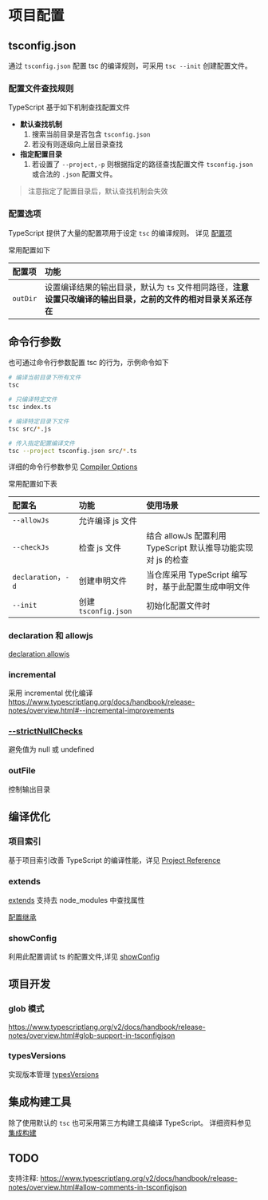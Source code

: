 # 项目配置


## tsconfig.json
通过 `tsconfig.json` 配置 tsc 的编译规则，可采用 `tsc --init` 创建配置文件。

### 配置文件查找规则
TypeScript 基于如下机制查找配置文件

* **默认查找机制**
  1. 搜索当前目录是否包含 `tsconfig.json`
  2. 若没有则逐级向上层目录查找
* **指定配置目录**  
  1. 若设置了 `--project,-p` 则根据指定的路径查找配置文件 `tsconfig.json` 或合法的 `.json` 配置文件。

> 注意指定了配置目录后，默认查找机制会失效

### 配置选项
TypeScript 提供了大量的配置项用于设定 `tsc` 的编译规则。
详见 [配置项](https://www.typescriptlang.org/v2/en/tsconfig#allowJs)

常用配置如下

| 配置项   | 功能                                                                                                             |
| :------- | :--------------------------------------------------------------------------------------------------------------- |
| `outDir` | 设置编译结果的输出目录，默认为 `ts` 文件相同路径，**注意设置只改编译的输出目录，之前的文件的相对目录关系还存在** |



## 命令行参数
也可通过命令行参数配置 tsc 的行为，示例命令如下

```bash
# 编译当前目录下所有文件
tsc

# 只编译特定文件
tsc index.ts

# 编译特定目录下文件
tsc src/*.js

# 传入指定配置编译文件
tsc --project tsconfig.json src/*.ts
```

详细的命令行参数参见 [Compiler Options](https://www.typescriptlang.org/docs/handbook/compiler-options.html)

常用配置如下表

| 配置名              | 功能                 | 使用场景                                                      |
| :------------------ | :------------------- | :------------------------------------------------------------ |
| `--allowJs`         | 允许编译 js 文件     |
| `--checkJs`         | 检查 js 文件         | 结合 allowJs 配置利用 TypeScript 默认推导功能实现对 js 的检查 |
| `declaration`，`-d` | 创建申明文件         | 当仓库采用 TypeScript 编写时，基于此配置生成申明文件          |
| `--init`            | 创建 `tsconfig.json` | 初始化配置文件时                                              |

### declaration 和 allowjs

[declaration allowjs](https://www.typescriptlang.org/docs/handbook/release-notes/overview.html#--declaration-and---allowjs)
### incremental
采用 incremental 优化编译  https://www.typescriptlang.org/docs/handbook/release-notes/overview.html#--incremental-improvements

### [--strictNullChecks](https://www.typescriptlang.org/v2/docs/handbook/release-notes/overview.html#--strictnullchecks)
避免值为 null 或 undefined 

### outFile
控制输出目录
## 编译优化
### 项目索引
<!-- TODO: 补充实际的使用案例 -->
基于项目索引改善 TypeScript 的编译性能，详见 [Project Reference](https://www.typescriptlang.org/docs/handbook/project-references.html)


### extends
<!-- TODO: 补充 extends 属性讲解 -->
[extends](https://www.typescriptlang.org/v2/docs/handbook/release-notes/overview.html#tsconfigjson-inheritance-via-nodejs-packages) 支持去 node_modules 中查找属性

[配置继承](https://www.typescriptlang.org/v2/docs/handbook/release-notes/overview.html#configuration-inheritance)

### showConfig
利用此配置调试 ts 的配置文件,详见 [showConfig](https://www.typescriptlang.org/v2/docs/handbook/release-notes/overview.html#the-new---showconfig-flag)


## 项目开发

### glob 模式
<!-- TODO: 补充此资料 -->
<https://www.typescriptlang.org/v2/docs/handbook/release-notes/overview.html#glob-support-in-tsconfigjson>

### typesVersions
<!-- 补充实际使用示例 -->
实现版本管理 [typesVersions](https://www.typescriptlang.org/v2/docs/handbook/release-notes/overview.html#version-selection-with-typesversions)

## 集成构建工具
除了使用默认的 `tsc` 也可采用第三方构建工具编译 TypeScript。
详细资料参见 [集成构建](https://www.typescriptlang.org/docs/handbook/integrating-with-build-tools.html)

## TODO
支持注释: https://www.typescriptlang.org/v2/docs/handbook/release-notes/overview.html#allow-comments-in-tsconfigjson